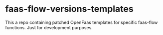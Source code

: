# faas-flow-versions-templates

This a repo containing patched OpenFaas templates for specific faas-flow functions.
Just for development purposes.
